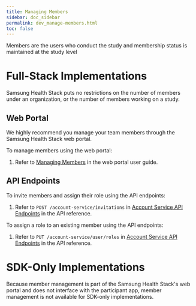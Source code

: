 ```yaml
---
title: Managing Members
sidebar: doc_sidebar
permalink: dev_manage-members.html
toc: false
---
```


Members are the users who conduct the study and membership status is maintained at the study level

# Full-Stack Implementations

Samsung Health Stack puts no restrictions on the number of members under an organization, or the number of members working on a study.

## Web Portal

We highly recommend you manage your team members through the Samsung Health Stack web portal.

To manage members using the web portal:

1. Refer to [Managing Members](../../portal-guide/study-management/portal-manage-members.md) in the web portal user guide.

## API Endpoints

To invite members and assign their role using the API endpoints:

1. Refer to `POST /account-service/invitations` in [Account Service API Endpoints](../../api-reference/account-service-api-endpoints.md) in the API reference.

To assign a role to an existing member using the API endpoints:

1. Refer to `PUT /account-service/user/roles` in [Account Service API Endpoints](../../api-reference/account-service-api-endpoints.md) in the API reference.

# SDK-Only Implementations

Because member management is part of the Samsung Health Stack's web portal and does not interface with the participant app, member management is not available for SDK-only implementations.
